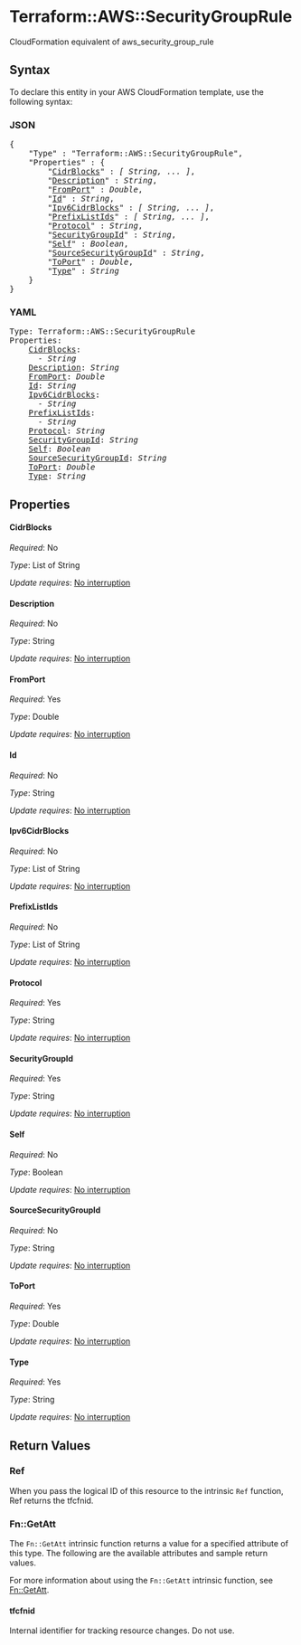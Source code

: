 # Terraform::AWS::SecurityGroupRule

CloudFormation equivalent of aws_security_group_rule

## Syntax

To declare this entity in your AWS CloudFormation template, use the following syntax:

### JSON

<pre>
{
    "Type" : "Terraform::AWS::SecurityGroupRule",
    "Properties" : {
        "<a href="#cidrblocks" title="CidrBlocks">CidrBlocks</a>" : <i>[ String, ... ]</i>,
        "<a href="#description" title="Description">Description</a>" : <i>String</i>,
        "<a href="#fromport" title="FromPort">FromPort</a>" : <i>Double</i>,
        "<a href="#id" title="Id">Id</a>" : <i>String</i>,
        "<a href="#ipv6cidrblocks" title="Ipv6CidrBlocks">Ipv6CidrBlocks</a>" : <i>[ String, ... ]</i>,
        "<a href="#prefixlistids" title="PrefixListIds">PrefixListIds</a>" : <i>[ String, ... ]</i>,
        "<a href="#protocol" title="Protocol">Protocol</a>" : <i>String</i>,
        "<a href="#securitygroupid" title="SecurityGroupId">SecurityGroupId</a>" : <i>String</i>,
        "<a href="#self" title="Self">Self</a>" : <i>Boolean</i>,
        "<a href="#sourcesecuritygroupid" title="SourceSecurityGroupId">SourceSecurityGroupId</a>" : <i>String</i>,
        "<a href="#toport" title="ToPort">ToPort</a>" : <i>Double</i>,
        "<a href="#type" title="Type">Type</a>" : <i>String</i>
    }
}
</pre>

### YAML

<pre>
Type: Terraform::AWS::SecurityGroupRule
Properties:
    <a href="#cidrblocks" title="CidrBlocks">CidrBlocks</a>: <i>
      - String</i>
    <a href="#description" title="Description">Description</a>: <i>String</i>
    <a href="#fromport" title="FromPort">FromPort</a>: <i>Double</i>
    <a href="#id" title="Id">Id</a>: <i>String</i>
    <a href="#ipv6cidrblocks" title="Ipv6CidrBlocks">Ipv6CidrBlocks</a>: <i>
      - String</i>
    <a href="#prefixlistids" title="PrefixListIds">PrefixListIds</a>: <i>
      - String</i>
    <a href="#protocol" title="Protocol">Protocol</a>: <i>String</i>
    <a href="#securitygroupid" title="SecurityGroupId">SecurityGroupId</a>: <i>String</i>
    <a href="#self" title="Self">Self</a>: <i>Boolean</i>
    <a href="#sourcesecuritygroupid" title="SourceSecurityGroupId">SourceSecurityGroupId</a>: <i>String</i>
    <a href="#toport" title="ToPort">ToPort</a>: <i>Double</i>
    <a href="#type" title="Type">Type</a>: <i>String</i>
</pre>

## Properties

#### CidrBlocks

_Required_: No

_Type_: List of String

_Update requires_: [No interruption](https://docs.aws.amazon.com/AWSCloudFormation/latest/UserGuide/using-cfn-updating-stacks-update-behaviors.html#update-no-interrupt)

#### Description

_Required_: No

_Type_: String

_Update requires_: [No interruption](https://docs.aws.amazon.com/AWSCloudFormation/latest/UserGuide/using-cfn-updating-stacks-update-behaviors.html#update-no-interrupt)

#### FromPort

_Required_: Yes

_Type_: Double

_Update requires_: [No interruption](https://docs.aws.amazon.com/AWSCloudFormation/latest/UserGuide/using-cfn-updating-stacks-update-behaviors.html#update-no-interrupt)

#### Id

_Required_: No

_Type_: String

_Update requires_: [No interruption](https://docs.aws.amazon.com/AWSCloudFormation/latest/UserGuide/using-cfn-updating-stacks-update-behaviors.html#update-no-interrupt)

#### Ipv6CidrBlocks

_Required_: No

_Type_: List of String

_Update requires_: [No interruption](https://docs.aws.amazon.com/AWSCloudFormation/latest/UserGuide/using-cfn-updating-stacks-update-behaviors.html#update-no-interrupt)

#### PrefixListIds

_Required_: No

_Type_: List of String

_Update requires_: [No interruption](https://docs.aws.amazon.com/AWSCloudFormation/latest/UserGuide/using-cfn-updating-stacks-update-behaviors.html#update-no-interrupt)

#### Protocol

_Required_: Yes

_Type_: String

_Update requires_: [No interruption](https://docs.aws.amazon.com/AWSCloudFormation/latest/UserGuide/using-cfn-updating-stacks-update-behaviors.html#update-no-interrupt)

#### SecurityGroupId

_Required_: Yes

_Type_: String

_Update requires_: [No interruption](https://docs.aws.amazon.com/AWSCloudFormation/latest/UserGuide/using-cfn-updating-stacks-update-behaviors.html#update-no-interrupt)

#### Self

_Required_: No

_Type_: Boolean

_Update requires_: [No interruption](https://docs.aws.amazon.com/AWSCloudFormation/latest/UserGuide/using-cfn-updating-stacks-update-behaviors.html#update-no-interrupt)

#### SourceSecurityGroupId

_Required_: No

_Type_: String

_Update requires_: [No interruption](https://docs.aws.amazon.com/AWSCloudFormation/latest/UserGuide/using-cfn-updating-stacks-update-behaviors.html#update-no-interrupt)

#### ToPort

_Required_: Yes

_Type_: Double

_Update requires_: [No interruption](https://docs.aws.amazon.com/AWSCloudFormation/latest/UserGuide/using-cfn-updating-stacks-update-behaviors.html#update-no-interrupt)

#### Type

_Required_: Yes

_Type_: String

_Update requires_: [No interruption](https://docs.aws.amazon.com/AWSCloudFormation/latest/UserGuide/using-cfn-updating-stacks-update-behaviors.html#update-no-interrupt)

## Return Values

### Ref

When you pass the logical ID of this resource to the intrinsic `Ref` function, Ref returns the tfcfnid.

### Fn::GetAtt

The `Fn::GetAtt` intrinsic function returns a value for a specified attribute of this type. The following are the available attributes and sample return values.

For more information about using the `Fn::GetAtt` intrinsic function, see [Fn::GetAtt](https://docs.aws.amazon.com/AWSCloudFormation/latest/UserGuide/intrinsic-function-reference-getatt.html).

#### tfcfnid

Internal identifier for tracking resource changes. Do not use.

